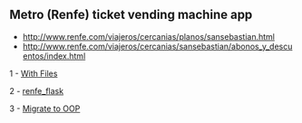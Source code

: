 ## Metro (Renfe) ticket vending machine app
- http://www.renfe.com/viajeros/cercanias/planos/sansebastian.html
- http://www.renfe.com/viajeros/cercanias/sansebastian/abonos_y_descuentos/index.html

1 - [With Files](renfe_with_files_v1)

2 - [renfe_flask](renfe_flask)
 
3 - [Migrate to OOP](renfe_oop_v1)
